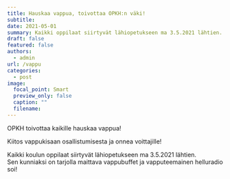 ```yaml
---
title: Hauskaa vappua, toivottaa OPKH:n väki!
subtitle: 
date: 2021-05-01
summary: Kaikki oppilaat siirtyvät lähiopetukseen ma 3.5.2021 lähtien.
draft: false
featured: false
authors:
  - admin
url: /vappu
categories:
  - post
image:
  focal_point: Smart
  preview_only: false
  caption: ""
  filename: 
---
```

OPKH toivottaa kaikille hauskaa vappua!  

Kiitos vappukisaan osallistumisesta ja onnea voittajille!

Kaikki koulun oppilaat siirtyvät lähiopetukseen ma 3.5.2021 lähtien.  
Sen kunniaksi on tarjolla maittava vappubuffet ja vapputeemainen helluradio soi!
